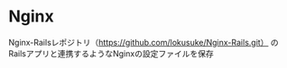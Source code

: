 # Nginx
Nginx-Railsレポジトリ（https://github.com/lokusuke/Nginx-Rails.git） のRailsアプリと連携するようなNginxの設定ファイルを保存
